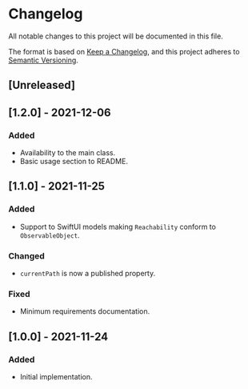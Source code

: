 # Changelog

All notable changes to this project will be documented in this file.

The format is based on [Keep a Changelog](https://keepachangelog.com/en/1.0.0/), and this project adheres to [Semantic Versioning](https://semver.org/spec/v2.0.0.html).

## [Unreleased]

## [1.2.0] - 2021-12-06

### Added

- Availability to the main class.
- Basic usage section to README.

## [1.1.0] - 2021-11-25

### Added

- Support to SwiftUI models making `Reachability` conform to `ObservableObject`.
  
### Changed
  
- `currentPath` is now a published property.

### Fixed

- Minimum requirements documentation.

## [1.0.0] - 2021-11-24

### Added

- Initial implementation.
